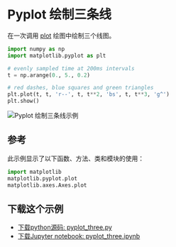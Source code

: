 # Pyplot 绘制三条线

在一次调用 [plot](https://matplotlib.org/api/_as_gen/matplotlib.pyplot.plot.html#matplotlib.pyplot.plot) 绘图中绘制三个线图。

```python
import numpy as np
import matplotlib.pyplot as plt

# evenly sampled time at 200ms intervals
t = np.arange(0., 5., 0.2)

# red dashes, blue squares and green triangles
plt.plot(t, t, 'r--', t, t**2, 'bs', t, t**3, 'g^')
plt.show()
```

![Pyplot 绘制三条线示例](https://matplotlib.org/_images/sphx_glr_pyplot_three_001.png)

## 参考

此示例显示了以下函数、方法、类和模块的使用：

```python
import matplotlib
matplotlib.pyplot.plot
matplotlib.axes.Axes.plot
```

## 下载这个示例
            
- [下载python源码: pyplot_three.py](https://matplotlib.org/_downloads/pyplot_three.py)
- [下载Jupyter notebook: pyplot_three.ipynb](https://matplotlib.org/_downloads/pyplot_three.ipynb)